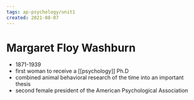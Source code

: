 ```yaml
---
tags: ap-psychology/unit1 
created: 2021-08-07
---
```


# Margaret Floy Washburn

- 1871-1939
- first woman to receive a [[psychology]] Ph.D
- combined animal behavioral research of the time into an important thesis
- second female president of the American Psychological Association 
